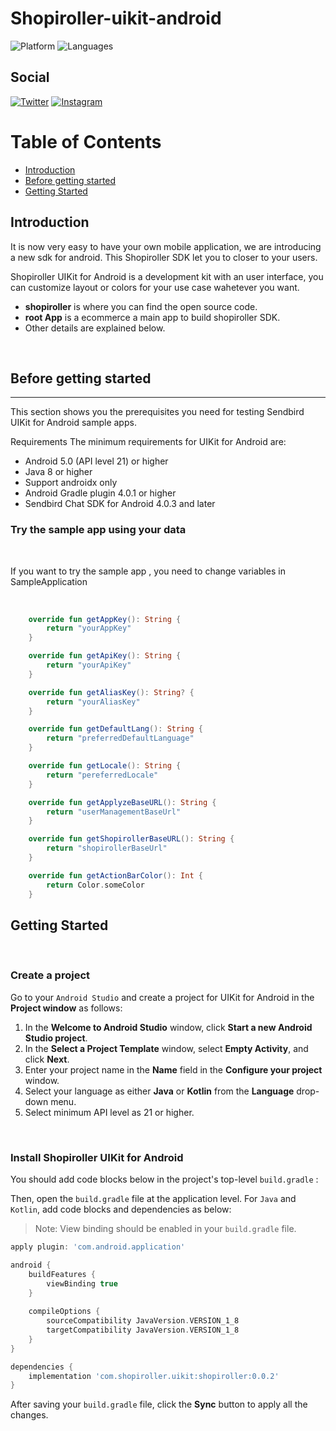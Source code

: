 # Shopiroller-uikit-android


![Platform](https://img.shields.io/badge/platform-Android-orange.svg)
![Languages](https://img.shields.io/badge/language-Kotlin-orange.svg)
<br>

Social
---

[![Twitter](https://img.shields.io/badge/Twitter-1DA1F2?style=for-the-badge&logo=twitter&logoColor=white)](https://twitter.com/shopiroller)
[![Instagram](https://img.shields.io/badge/Instagram-E4405F?style=for-the-badge&logo=instagram&logoColor=white)](https://www.instagram.com/shopiroller/)




Table of Contents
===
<!--ts-->
   * [Introduction](#introduction) 
   * [Before getting started](#before-getting-started)
   * [Getting Started](#getting-started)

<!--te-->

## Introduction

It is now very easy to have your own mobile application, we are introducing a new sdk for android. This Shopiroller SDK let you to closer to your users. 

Shopiroller UIKit for Android is a development kit with an user interface, you can customize layout or colors for your use case wahetever you want.

- **shopiroller** is where you can find the open source code.
- **root App** is a ecommerce a main app to build shopiroller SDK.
- Other details are explained below.

<br />

## Before getting started
---

This section shows you the prerequisites you need for testing Sendbird UIKit for Android sample apps.

Requirements
The minimum requirements for UIKit for Android are:

* Android 5.0 (API level 21) or higher
* Java 8 or higher
* Support androidx only
* Android Gradle plugin 4.0.1 or higher
* Sendbird Chat SDK for Android 4.0.3 and later

### Try the sample app using your data
<br>

If you want to try the sample app , you need to change variables in SampleApplication 

<br>

```kotlin
    override fun getAppKey(): String {
        return "yourAppKey"
    }

    override fun getApiKey(): String {
        return "yourApiKey"
    }

    override fun getAliasKey(): String? {
        return "yourAliasKey"
    }

    override fun getDefaultLang(): String {
        return "preferredDefaultLanguage"
    }

    override fun getLocale(): String {
        return "pereferredLocale"
    }

    override fun getApplyzeBaseURL(): String {
        return "userManagementBaseUrl"
    }

    override fun getShopirollerBaseURL(): String {
        return "shopirollerBaseUrl"
    }

    override fun getActionBarColor(): Int {
        return Color.someColor
    }
```

## Getting Started
<br>

### Create a project

Go to your `Android Studio` and create a project for UIKit for Android in the **Project window** as follows:

1. In the **Welcome to Android Studio** window, click **Start a new Android Studio project**.
2. In the **Select a Project Template** window, select **Empty Activity**, and click **Next**.
3. Enter your project name in the **Name** field in the **Configure your project** window.
4. Select your language as either **Java** or **Kotlin** from the **Language** drop-down menu.
6. Select minimum API level as 21 or higher.
<br>

### Install Shopiroller UIKit for Android

You should add code blocks below in the project's top-level `build.gradle` :

Then, open the `build.gradle` file at the application level. For `Java` and `Kotlin`, add code blocks and dependencies as below:

> Note: View binding should be enabled in your `build.gradle` file.

```gradle
apply plugin: 'com.android.application'

android {    
    buildFeatures {
        viewBinding true
    }
    
    compileOptions {
        sourceCompatibility JavaVersion.VERSION_1_8
        targetCompatibility JavaVersion.VERSION_1_8
    }
}

dependencies {
    implementation 'com.shopiroller.uikit:shopiroller:0.0.2'
}
```

After saving your `build.gradle` file, click the **Sync** button to apply all the changes. 

<br />